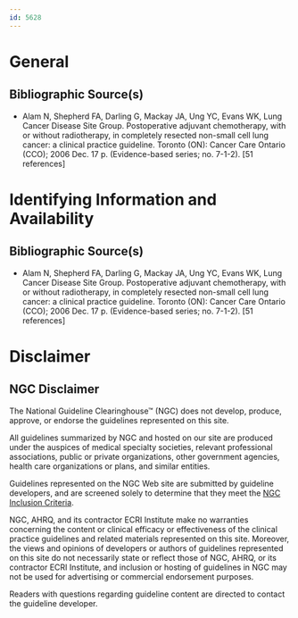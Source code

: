 ```yaml
---
id: 5628
---
```


# General

## Bibliographic Source(s)

- Alam N, Shepherd FA, Darling G, Mackay JA, Ung YC, Evans WK, Lung Cancer Disease Site Group. Postoperative adjuvant chemotherapy, with or without radiotherapy, in completely resected non-small cell lung cancer: a clinical practice guideline. Toronto (ON): Cancer Care Ontario (CCO); 2006 Dec. 17 p. (Evidence-based series; no. 7-1-2). [51 references]

# Identifying Information and Availability

## Bibliographic Source(s)

- Alam N, Shepherd FA, Darling G, Mackay JA, Ung YC, Evans WK, Lung Cancer Disease Site Group. Postoperative adjuvant chemotherapy, with or without radiotherapy, in completely resected non-small cell lung cancer: a clinical practice guideline. Toronto (ON): Cancer Care Ontario (CCO); 2006 Dec. 17 p. (Evidence-based series; no. 7-1-2). [51 references]

# Disclaimer

## NGC Disclaimer

The National Guideline Clearinghouse™ (NGC) does not develop, produce, approve, or endorse the guidelines represented on this site.

All guidelines summarized by NGC and hosted on our site are produced under the auspices of medical specialty societies, relevant professional associations, public or private organizations, other government agencies, health care organizations or plans, and similar entities.

Guidelines represented on the NGC Web site are submitted by guideline developers, and are screened solely to determine that they meet the [NGC Inclusion Criteria](/help-and-about/summaries/inclusion-criteria).

NGC, AHRQ, and its contractor ECRI Institute make no warranties concerning the content or clinical efficacy or effectiveness of the clinical practice guidelines and related materials represented on this site. Moreover, the views and opinions of developers or authors of guidelines represented on this site do not necessarily state or reflect those of NGC, AHRQ, or its contractor ECRI Institute, and inclusion or hosting of guidelines in NGC may not be used for advertising or commercial endorsement purposes.

Readers with questions regarding guideline content are directed to contact the guideline developer.

